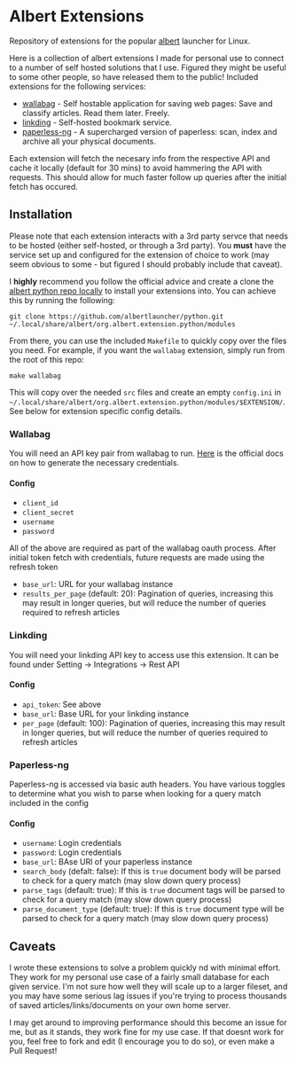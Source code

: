 # Albert Extensions

Repository of extensions for the popular [albert]() launcher for Linux.

Here is a collection of albert extensions I made for personal use to connect to a number of self hosted solutions that I use. Figured they might be useful to some other people, so have released them to the public! Included extensions for the following services:

- [wallabag](https://github.com/search?utf8=%E2%9C%93&q=wallabag) - Self hostable application for saving web pages: Save and classify articles. Read them later. Freely. 
- [linkding](https://github.com/sissbruecker/linkding) - Self-hosted bookmark service.
- [paperless-ng](https://github.com/jonaswinkler/paperless-ng) - A supercharged version of paperless: scan, index and archive all your physical documents.

Each extension will fetch the necesary info from the respective API and cache it locally (default for 30 mins) to avoid hammering the API with requests. This should allow for much faster follow up queries after the initial fetch has occured.

## Installation

Please note that each extension interacts with a 3rd party servce that needs to be hosted (either self-hosted, or through a 3rd party). You **must** have the service set up and configured for the extension of choice to work (may seem obvious to some - but figured I should probably include that caveat).

I **highly** recommend you follow the official advice and create a clone the [albert python repo locally](https://github.com/albertlauncher/python) to install your extensions into. You can achieve this by running the following:

```shell
git clone https://github.com/albertlauncher/python.git ~/.local/share/albert/org.albert.extension.python/modules
```

From there, you can use the included `Makefile` to quickly copy over the files you need. For example, if you want the `wallabag` extension, simply run from the root of this repo:

```
make wallabag
```

This will copy over the needed `src` files and create an empty `config.ini` in `~/.local/share/albert/org.albert.extension.python/modules/$EXTENSION/`. See below for extension specific config details.

### Wallabag

You will need an API key pair from wallabag to run. [Here](https://doc.wallabag.org/en/developer/api/readme.html) is the official docs on how to generate the necessary credentials.

#### Config

- `client_id`
- `client_secret`
- `username`
- `password`

All of the above are required as part of the wallabag oauth process. After initial token fetch with credentials, future requests are made using the refresh token

- `base_url`: URL for your wallabag instance
- `results_per_page` (default: 20): Pagination of queries, increasing this may result in longer queries, but will reduce the number of queries required to refresh articles

### Linkding

You will need your linkding API key to access use this extension. It can be found under Setting → Integrations → Rest API

#### Config

- `api_token`: See above
- `base_url`: Base URL for your linkding instance
- `per_page` (default: 100): Pagination of queries, increasing this may result in longer queries, but will reduce the number of queries required to refresh articles

### Paperless-ng

Paperless-ng is accessed via basic auth headers. You have various toggles to determine what you wish to parse when looking for a query match included in the config

#### Config

- `username`: Login credentials
- `password`: Login credentials
- `base_url`: BAse URl of your paperless instance
- `search_body` (defalt: false): If this is `true` document body will be parsed to check for a query match (may slow down query process)
- `parse_tags` (default: true): If this is `true` document tags will be parsed to check for a query match (may slow down query process)
- `parse_document_type` (default: true): If this is `true` document type will be parsed to check for a query match (may slow down query process)

## Caveats

I wrote these extensions to solve a problem quickly nd with minimal effort. They work for my personal use case of a fairly small database for each given service. I'm not sure how well they will scale up to a larger fileset, and you may have some serious lag issues if you're trying to process thousands of saved articles/links/documents on your own home server.

I may get around to improving performance should this become an issue for me, but as it stands, they work fine for my use case. If that doesnt work for you, feel free to fork and edit (I encourage you to do so), or even make a Pull Request!
